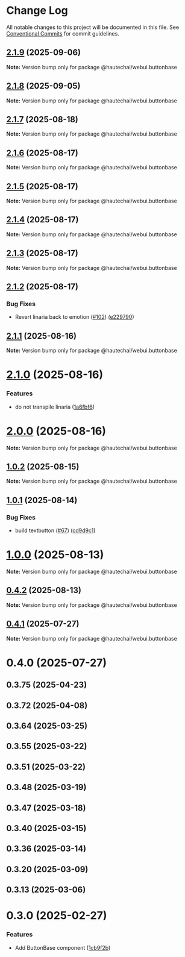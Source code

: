 # Change Log

All notable changes to this project will be documented in this file.
See [Conventional Commits](https://conventionalcommits.org) for commit guidelines.

## [2.1.9](https://github.com/HautechAI/webui/compare/@hautechai/webui.buttonbase@2.1.8...@hautechai/webui.buttonbase@2.1.9) (2025-09-06)

**Note:** Version bump only for package @hautechai/webui.buttonbase

## [2.1.8](https://github.com/HautechAI/webui/compare/@hautechai/webui.buttonbase@2.1.7...@hautechai/webui.buttonbase@2.1.8) (2025-09-05)

**Note:** Version bump only for package @hautechai/webui.buttonbase

## [2.1.7](https://github.com/HautechAI/webui/compare/@hautechai/webui.buttonbase@2.1.6...@hautechai/webui.buttonbase@2.1.7) (2025-08-18)

**Note:** Version bump only for package @hautechai/webui.buttonbase

## [2.1.6](https://github.com/HautechAI/webui/compare/@hautechai/webui.buttonbase@2.1.5...@hautechai/webui.buttonbase@2.1.6) (2025-08-17)

**Note:** Version bump only for package @hautechai/webui.buttonbase

## [2.1.5](https://github.com/HautechAI/webui/compare/@hautechai/webui.buttonbase@2.1.4...@hautechai/webui.buttonbase@2.1.5) (2025-08-17)

**Note:** Version bump only for package @hautechai/webui.buttonbase

## [2.1.4](https://github.com/HautechAI/webui/compare/@hautechai/webui.buttonbase@2.1.3...@hautechai/webui.buttonbase@2.1.4) (2025-08-17)

**Note:** Version bump only for package @hautechai/webui.buttonbase

## [2.1.3](https://github.com/HautechAI/webui/compare/@hautechai/webui.buttonbase@2.1.2...@hautechai/webui.buttonbase@2.1.3) (2025-08-17)

**Note:** Version bump only for package @hautechai/webui.buttonbase

## [2.1.2](https://github.com/HautechAI/webui/compare/@hautechai/webui.buttonbase@2.1.1...@hautechai/webui.buttonbase@2.1.2) (2025-08-17)

### Bug Fixes

- Revert linaria back to emotion ([#102](https://github.com/HautechAI/webui/issues/102)) ([e229790](https://github.com/HautechAI/webui/commit/e229790dae8eba4b3037bbe41365e5a73ab7f6dc))

## [2.1.1](https://github.com/HautechAI/webui/compare/@hautechai/webui.buttonbase@2.1.0...@hautechai/webui.buttonbase@2.1.1) (2025-08-16)

**Note:** Version bump only for package @hautechai/webui.buttonbase

# [2.1.0](https://github.com/HautechAI/webui/compare/@hautechai/webui.buttonbase@1.0.2...@hautechai/webui.buttonbase@2.1.0) (2025-08-16)

### Features

- do not transpile linaria ([1a6fbf6](https://github.com/HautechAI/webui/commit/1a6fbf6353a0e5028040006b5045170cf83f1ba0))

# [2.0.0](https://github.com/HautechAI/webui/compare/@hautechai/webui.buttonbase@1.0.2...@hautechai/webui.buttonbase@2.0.0) (2025-08-16)

**Note:** Version bump only for package @hautechai/webui.buttonbase

## [1.0.2](https://github.com/HautechAI/webui/compare/@hautechai/webui.buttonbase@1.0.1...@hautechai/webui.buttonbase@1.0.2) (2025-08-15)

**Note:** Version bump only for package @hautechai/webui.buttonbase

## [1.0.1](https://github.com/HautechAI/webui/compare/@hautechai/webui.buttonbase@1.0.0...@hautechai/webui.buttonbase@1.0.1) (2025-08-14)

### Bug Fixes

- build textbutton ([#67](https://github.com/HautechAI/webui/issues/67)) ([cd9d9c1](https://github.com/HautechAI/webui/commit/cd9d9c1cc01c2550a3f739c91aba7dce3edef42d))

# [1.0.0](https://github.com/HautechAI/webui/compare/@hautechai/webui.buttonbase@0.4.2...@hautechai/webui.buttonbase@1.0.0) (2025-08-13)

**Note:** Version bump only for package @hautechai/webui.buttonbase

## [0.4.2](https://github.com/HautechAI/webui/compare/@hautechai/webui.buttonbase@0.4.1...@hautechai/webui.buttonbase@0.4.2) (2025-08-13)

**Note:** Version bump only for package @hautechai/webui.buttonbase

## [0.4.1](https://github.com/HautechAI/webui/compare/@hautechai/webui.buttonbase@0.4.0...@hautechai/webui.buttonbase@0.4.1) (2025-07-27)

**Note:** Version bump only for package @hautechai/webui.buttonbase

# 0.4.0 (2025-07-27)

## 0.3.75 (2025-04-23)

## 0.3.72 (2025-04-08)

## 0.3.64 (2025-03-25)

## 0.3.55 (2025-03-22)

## 0.3.51 (2025-03-22)

## 0.3.48 (2025-03-19)

## 0.3.47 (2025-03-18)

## 0.3.40 (2025-03-15)

## 0.3.36 (2025-03-14)

## 0.3.20 (2025-03-09)

## 0.3.13 (2025-03-06)

# 0.3.0 (2025-02-27)

### Features

- Add ButtonBase component ([1cb9f2b](https://github.com/HautechAI/webui/commit/1cb9f2b6a75b899960657b8044ff2962d827e40c))
